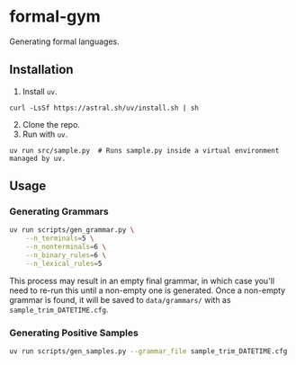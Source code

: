# formal-gym

Generating formal languages.

## Installation

1. Install `uv`.

```shell
curl -LsSf https://astral.sh/uv/install.sh | sh
```

2. Clone the repo.
3. Run with `uv`.

```shell
uv run src/sample.py  # Runs sample.py inside a virtual environment managed by uv.
```

## Usage

### Generating Grammars

```bash
uv run scripts/gen_grammar.py \
    --n_terminals=5 \
    --n_nonterminals=6 \
    --n_binary_rules=6 \
    --n_lexical_rules=5
```

This process may result in an empty final grammar, in which case you'll need to re-run this until a non-empty one is generated. Once a non-empty grammar is found, it will be saved to `data/grammars/` with as `sample_trim_DATETIME.cfg`.

### Generating Positive Samples

```bash
uv run scripts/gen_samples.py --grammar_file sample_trim_DATETIME.cfg
```
